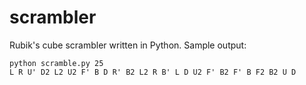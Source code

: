 scrambler
=========

Rubik's cube scrambler written in Python. Sample output:

    python scramble.py 25
    L R U' D2 L2 U2 F' B D R' B2 L2 R B' L D U2 F' B2 F' B F2 B2 U D

